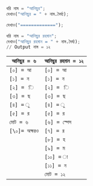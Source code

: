 ```py

ধরি নাম = "আনিছুর";
দেখাও("আনিছুর = " + নাম.দৈর্ঘ্য);

দেখাও("=============");

ধরি নাম = "আনিছুর রহমান";
দেখাও("আনিছুর রহমান = " + নাম.দৈর্ঘ্য);
// Output নাম = ১২
```
|`আনিছুর = ৬`|`আনিছুর রহমান = ১২`|
|--------------------|-----------------|
|`[০] = আ`          |`[০] = আ`       |
|`[১] = ন`           |`[১] = ন`        |
|`[২] =  ি`          |`[২] =  ি`       |
|`[৩] = ছ`          |`[৩] = ছ`        |
|`[৪] = ু`           |`[৪] = ু`          |
|`[৫] = র`          |`[৫] = র`         |
|`মোট = ৬`           |`[৬] = স্পেস`      |
|`[\০]= অক্ষরও`       |`[৭] = র`         |
|                   |`[৮] = হ`         |
|                   |`[৯] = ম`         |
|                   |`[১০] = া`        |
|                   |`[১১] = ন`        |
|                   |`মোট = ১২`        |
